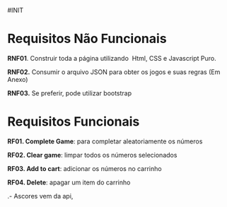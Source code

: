 #INIT

# **Requisitos Não Funcionais**

**RNF01**. Construir toda a página utilizando  Html, CSS e Javascript Puro.

**RNF02.** Consumir o arquivo JSON para obter os jogos e suas regras (Em Anexo)

**RNF03.** Se preferir, pode utilizar bootstrap

# **Requisitos Funcionais**

**RF01. Complete Game**: para completar aleatoriamente os números

**RF02. Clear game**: limpar todos os números selecionados

**RF03. Add to cart**: adicionar os números no carrinho

**RF04. Delete**: apagar um item do carrinho

.- Ascores vem da api,
